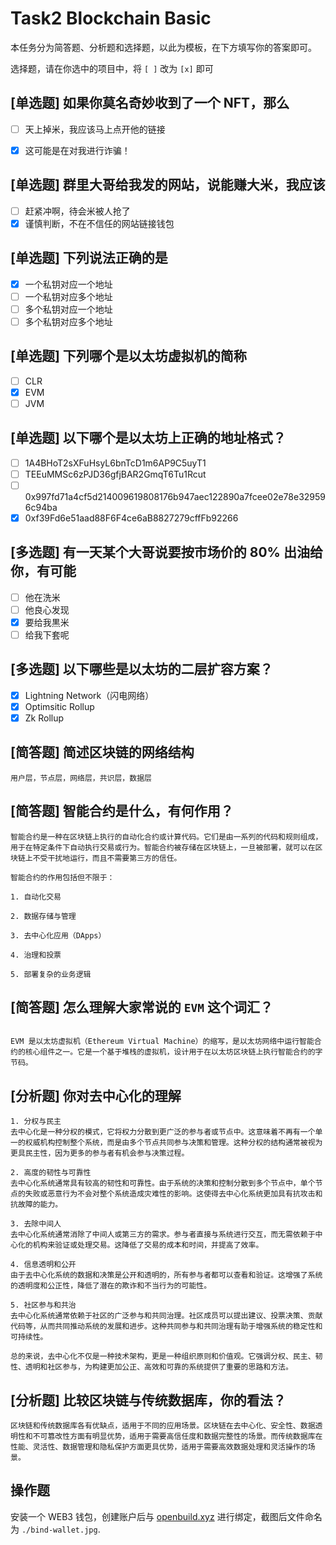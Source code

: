# Task2 Blockchain Basic

本任务分为简答题、分析题和选择题，以此为模板，在下方填写你的答案即可。

选择题，请在你选中的项目中，将 `[ ]` 改为 `[x]` 即可



## [单选题] 如果你莫名奇妙收到了一个 NFT，那么

- [ ] 天上掉米，我应该马上点开他的链接
- [X] 这可能是在对我进行诈骗！



## [单选题] 群里大哥给我发的网站，说能赚大米，我应该

- [ ] 赶紧冲啊，待会米被人抢了
- [X] 谨慎判断，不在不信任的网站链接钱包

## [单选题] 下列说法正确的是

- [X] 一个私钥对应一个地址
- [ ] 一个私钥对应多个地址
- [ ] 多个私钥对应一个地址
- [ ] 多个私钥对应多个地址

 ## [单选题] 下列哪个是以太坊虚拟机的简称

- [ ] CLR
- [X] EVM
- [ ] JVM

## [单选题] 以下哪个是以太坊上正确的地址格式？

- [ ] 1A4BHoT2sXFuHsyL6bnTcD1m6AP9C5uyT1
- [ ] TEEuMMSc6zPJD36gfjBAR2GmqT6Tu1Rcut
- [ ] 0x997fd71a4cf5d214009619808176b947aec122890a7fcee02e78e329596c94ba
- [X] 0xf39Fd6e51aad88F6F4ce6aB8827279cffFb92266
      
## [多选题] 有一天某个大哥说要按市场价的 80% 出油给你，有可能

- [ ] 他在洗米
- [ ] 他良心发现
- [X] 要给我黒米
- [ ] 给我下套呢

## [多选题] 以下哪些是以太坊的二层扩容方案？

- [X] Lightning Network（闪电网络）
- [X] Optimsitic Rollup
- [X] Zk Rollup

## [简答题] 简述区块链的网络结构

```
用户层，节点层，网络层，共识层，数据层
```



## [简答题] 智能合约是什么，有何作用？

```
智能合约是一种在区块链上执行的自动化合约或计算代码。它们是由一系列的代码和规则组成，用于在特定条件下自动执行交易或行为。智能合约被存储在区块链上，一旦被部署，就可以在区块链上不受干扰地运行，而且不需要第三方的信任。

智能合约的作用包括但不限于：

1. 自动化交易

2. 数据存储与管理

3. 去中心化应用（DApps）

4. 治理和投票

5. 部署复杂的业务逻辑
```



## [简答题] 怎么理解大家常说的 `EVM` 这个词汇？

```

EVM 是以太坊虚拟机（Ethereum Virtual Machine）的缩写，是以太坊网络中运行智能合约的核心组件之一。它是一个基于堆栈的虚拟机，设计用于在以太坊区块链上执行智能合约的字节码。
```



## [分析题] 你对去中心化的理解

```
1. 分权与民主
去中心化是一种分权的模式，它将权力分散到更广泛的参与者或节点中。这意味着不再有一个单一的权威机构控制整个系统，而是由多个节点共同参与决策和管理。这种分权的结构通常被视为更具民主性，因为更多的参与者有机会参与决策过程。

2. 高度的韧性与可靠性
去中心化系统通常具有较高的韧性和可靠性。由于系统的决策和控制分散到多个节点中，单个节点的失败或恶意行为不会对整个系统造成灾难性的影响。这使得去中心化系统更加具有抗攻击和抗故障的能力。

3. 去除中间人
去中心化系统通常消除了中间人或第三方的需求。参与者直接与系统进行交互，而无需依赖于中心化的机构来验证或处理交易。这降低了交易的成本和时间，并提高了效率。

4. 信息透明和公开
由于去中心化系统的数据和决策是公开和透明的，所有参与者都可以查看和验证。这增强了系统的透明度和公正性，降低了潜在的欺诈和不当行为的可能性。

5. 社区参与和共治
去中心化系统通常依赖于社区的广泛参与和共同治理。社区成员可以提出建议、投票决策、贡献代码等，从而共同推动系统的发展和进步。这种共同参与和共同治理有助于增强系统的稳定性和可持续性。

总的来说，去中心化不仅是一种技术架构，更是一种组织原则和价值观。它强调分权、民主、韧性、透明和社区参与，为构建更加公正、高效和可靠的系统提供了重要的思路和方法。
```



## [分析题] 比较区块链与传统数据库，你的看法？

```
区块链和传统数据库各有优缺点，适用于不同的应用场景。区块链在去中心化、安全性、数据透明性和不可篡改性方面有明显优势，适用于需要高信任度和数据完整性的场景。而传统数据库在性能、灵活性、数据管理和隐私保护方面更具优势，适用于需要高效数据处理和灵活操作的场景。
```



## 操作题

安装一个 WEB3 钱包，创建账户后与 [openbuild.xyz](https://openbuild.xyz/profile) 进行绑定，截图后文件命名为 `./bind-wallet.jpg`.
